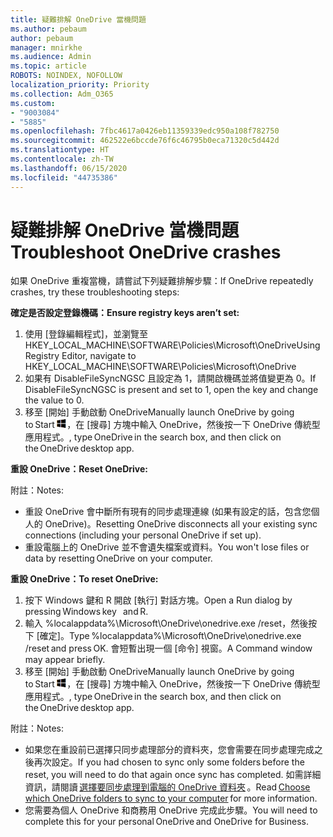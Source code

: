 ```yaml
---
title: 疑難排解 OneDrive 當機問題
ms.author: pebaum
author: pebaum
manager: mnirkhe
ms.audience: Admin
ms.topic: article
ROBOTS: NOINDEX, NOFOLLOW
localization_priority: Priority
ms.collection: Adm_O365
ms.custom:
- "9003084"
- "5885"
ms.openlocfilehash: 7fbc4617a0426eb11359339edc950a108f782750
ms.sourcegitcommit: 462522e6bccde76f6c46795b0eca71320c5d442d
ms.translationtype: HT
ms.contentlocale: zh-TW
ms.lasthandoff: 06/15/2020
ms.locfileid: "44735386"
---
```

# <a name="troubleshoot-onedrive-crashes"></a><span data-ttu-id="9deee-102">疑難排解 OneDrive 當機問題</span><span class="sxs-lookup"><span data-stu-id="9deee-102">Troubleshoot OneDrive crashes</span></span>

<span data-ttu-id="9deee-103">如果 OneDrive 重複當機，請嘗試下列疑難排解步驟：</span><span class="sxs-lookup"><span data-stu-id="9deee-103">If OneDrive repeatedly crashes, try these troubleshooting steps:</span></span>

<span data-ttu-id="9deee-104">**確定是否設定登錄機碼：**</span><span class="sxs-lookup"><span data-stu-id="9deee-104">**Ensure registry keys aren’t set:**</span></span>

1. <span data-ttu-id="9deee-105">使用 [登錄編輯程式]，並瀏覽至 HKEY_LOCAL_MACHINE\SOFTWARE\Policies\Microsoft\OneDrive</span><span class="sxs-lookup"><span data-stu-id="9deee-105">Using Registry Editor, navigate to HKEY_LOCAL_MACHINE\SOFTWARE\Policies\Microsoft\OneDrive</span></span>
2. <span data-ttu-id="9deee-106">如果有 DisableFileSyncNGSC 且設定為 1，請開啟機碼並將值變更為 0。</span><span class="sxs-lookup"><span data-stu-id="9deee-106">If DisableFileSyncNGSC is present and set to 1, open the key and change the value to 0.</span></span>
3. <span data-ttu-id="9deee-107">移至 [開始] 手動啟動 OneDrive</span><span class="sxs-lookup"><span data-stu-id="9deee-107">Manually launch OneDrive by going to Start</span></span> ![按 Windows 鍵](data:image/png;base64,iVBORw0KGgoAAAANSUhEUgAAABEAAAAOCAYAAADJ7fe0AAAAAXNSR0IArs4c6QAAAARnQU1BAACxjwv8YQUAAAAJcEhZcwAADsQAAA7EAZUrDhsAAADxSURBVDhPY/wPBAx4wR+Gd6/fM7x9/ZTh9ZuXDGdPnWE4tH0rw/UHDxlaVp9kCDCSYWABKfv35wfD+/cfGV4+fcLw5uVjhlOXzzFsX/qWYebmZAZPWWOGO2DD8ACQS9Y3e4Bcg4Y9/t94fPa/CoY4Aq8/+xik/T8TkEMxGDyGgANWwSqeobvbGSyAADIM3BwCDKXd3QyfoCLoQEGAA0xTxSWjsYMJwLHjkruU4UXSJ4YnT54x3Dh/luHmjfMMmw9wMjCDlRAGBDPgjy8fGT5//8rw9P4Thge3zzNcvXmDYevmfQzXb1xlmH/0ATADyjAAAKdWkD3ZSwNeAAAAAElFTkSuQmCC)<span data-ttu-id="9deee-109">，在 [搜尋] 方塊中輸入 OneDrive，然後按一下 OneDrive 傳統型應用程式。</span><span class="sxs-lookup"><span data-stu-id="9deee-109">, type OneDrive in the search box, and then click on the OneDrive desktop app.</span></span>

<span data-ttu-id="9deee-110">**重設 OneDrive：**</span><span class="sxs-lookup"><span data-stu-id="9deee-110">**Reset OneDrive:**</span></span>

<span data-ttu-id="9deee-111">附註：</span><span class="sxs-lookup"><span data-stu-id="9deee-111">Notes:</span></span>

- <span data-ttu-id="9deee-112">重設 OneDrive 會中斷所有現有的同步處理連線 (如果有設定的話，包含您個人的 OneDrive)。</span><span class="sxs-lookup"><span data-stu-id="9deee-112">Resetting OneDrive disconnects all your existing sync connections (including your personal OneDrive if set up).</span></span>
- <span data-ttu-id="9deee-113">重設電腦上的 OneDrive 並不會遺失檔案或資料。</span><span class="sxs-lookup"><span data-stu-id="9deee-113">You won't lose files or data by resetting OneDrive on your computer.</span></span>

<span data-ttu-id="9deee-114">**重設 OneDrive：**</span><span class="sxs-lookup"><span data-stu-id="9deee-114">**To reset OneDrive:**</span></span>

1. <span data-ttu-id="9deee-115">按下 Windows 鍵和 R 開啟 [執行] 對話方塊。</span><span class="sxs-lookup"><span data-stu-id="9deee-115">Open a Run dialog by pressing Windows key    and R.</span></span>
2. <span data-ttu-id="9deee-116">輸入 %localappdata%\Microsoft\OneDrive\onedrive.exe /reset，然後按下 [確定]。</span><span class="sxs-lookup"><span data-stu-id="9deee-116">Type %localappdata%\Microsoft\OneDrive\onedrive.exe /reset and press OK.</span></span> <span data-ttu-id="9deee-117">會短暫出現一個 [命令] 視窗。</span><span class="sxs-lookup"><span data-stu-id="9deee-117">A Command window may appear briefly.</span></span>
3. <span data-ttu-id="9deee-118">移至 [開始] 手動啟動 OneDrive</span><span class="sxs-lookup"><span data-stu-id="9deee-118">Manually launch OneDrive by going to Start</span></span> ![按 Windows 鍵](data:image/png;base64,iVBORw0KGgoAAAANSUhEUgAAABEAAAAOCAYAAADJ7fe0AAAAAXNSR0IArs4c6QAAAARnQU1BAACxjwv8YQUAAAAJcEhZcwAADsQAAA7EAZUrDhsAAADxSURBVDhPY/wPBAx4wR+Gd6/fM7x9/ZTh9ZuXDGdPnWE4tH0rw/UHDxlaVp9kCDCSYWABKfv35wfD+/cfGV4+fcLw5uVjhlOXzzFsX/qWYebmZAZPWWOGO2DD8ACQS9Y3e4Bcg4Y9/t94fPa/CoY4Aq8/+xik/T8TkEMxGDyGgANWwSqeobvbGSyAADIM3BwCDKXd3QyfoCLoQEGAA0xTxSWjsYMJwLHjkruU4UXSJ4YnT54x3Dh/luHmjfMMmw9wMjCDlRAGBDPgjy8fGT5//8rw9P4Thge3zzNcvXmDYevmfQzXb1xlmH/0ATADyjAAAKdWkD3ZSwNeAAAAAElFTkSuQmCC)<span data-ttu-id="9deee-120">，在 [搜尋] 方塊中輸入 OneDrive，然後按一下 OneDrive 傳統型應用程式。</span><span class="sxs-lookup"><span data-stu-id="9deee-120">, type OneDrive in the search box, and then click on the OneDrive desktop app.</span></span>

<span data-ttu-id="9deee-121">附註：</span><span class="sxs-lookup"><span data-stu-id="9deee-121">Notes:</span></span>

- <span data-ttu-id="9deee-122">如果您在重設前已選擇只同步處理部分的資料夾，您會需要在同步處理完成之後再次設定。</span><span class="sxs-lookup"><span data-stu-id="9deee-122">If you had chosen to sync only some folders before the reset, you will need to do that again once sync has completed.</span></span> <span data-ttu-id="9deee-123">如需詳細資訊，請閱讀 [選擇要同步處理到電腦的 OneDrive 資料夾](https://support.office.com/article/98b8b011-8b94-419b-aa95-a14ff2415e85) 。</span><span class="sxs-lookup"><span data-stu-id="9deee-123">Read [Choose which OneDrive folders to sync to your computer](https://support.office.com/article/98b8b011-8b94-419b-aa95-a14ff2415e85) for more information.</span></span>
- <span data-ttu-id="9deee-124">您需要為個人 OneDrive 和商務用 OneDrive 完成此步驟。</span><span class="sxs-lookup"><span data-stu-id="9deee-124">You will need to complete this for your personal OneDrive and OneDrive for Business.</span></span>